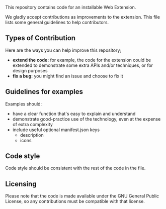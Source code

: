 This repository contains code for an installable Web Extension.

We gladly accept contributions as improvements to the extension. This file lists some general guidelines to help contributors.

## Types of Contribution

Here are the ways you can help improve this repository;

- **extend the code:** for example, the code for the extension could be extended to demonstrate some extra APIs and/or techniques, or for design purposes
- **fix a bug:** you might find an issue and choose to fix it

## Guidelines for examples

Examples should:

- have a clear function that's easy to explain and understand
- demonstrate good-practice use of the technology, even at the expense of extra complexity
- include useful optional manifest.json keys
    - description
    - icons

## Code style

Code style should be consistent with the rest of the code in the file.

## Licensing

Please note that the code is made available under the GNU General Public License, so any contributions must be compatible with that license.